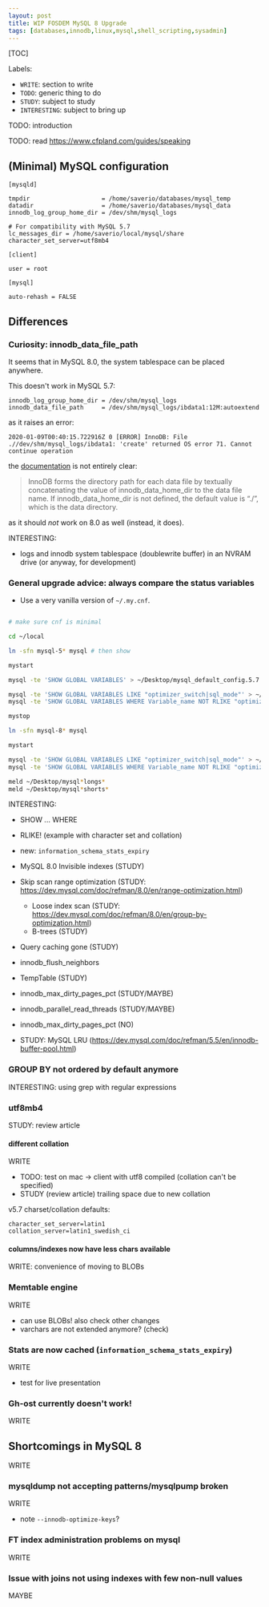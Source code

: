 ```yaml
---
layout: post
title: WIP FOSDEM MySQL 8 Upgrade
tags: [databases,innodb,linux,mysql,shell_scripting,sysadmin]
---
```


[TOC]

Labels:

- `WRITE`:             section to write
- `TODO`:               generic thing to do
- `STUDY`:             subject to study
- `INTERESTING`: subject to bring up

TODO: introduction

TODO: read https://www.cfpland.com/guides/speaking

## (Minimal) MySQL configuration

```
[mysqld]

tmpdir                    = /home/saverio/databases/mysql_temp
datadir                   = /home/saverio/databases/mysql_data
innodb_log_group_home_dir = /dev/shm/mysql_logs

# For compatibility with MySQL 5.7
lc_messages_dir = /home/saverio/local/mysql/share
character_set_server=utf8mb4

[client]

user = root

[mysql]

auto-rehash = FALSE
```

## Differences

### Curiosity: innodb_data_file_path

It seems that in MySQL 8.0, the system tablespace can be placed anywhere.

This doesn't work in MySQL 5.7:

```
innodb_log_group_home_dir = /dev/shm/mysql_logs
innodb_data_file_path     = /dev/shm/mysql_logs/ibdata1:12M:autoextend
```

as it raises an error:

```
2020-01-09T00:40:15.722916Z 0 [ERROR] InnoDB: File .//dev/shm/mysql_logs/ibdata1: 'create' returned OS error 71. Cannot continue operation
```

the [documentation](https://dev.mysql.com/doc/refman/8.0/en/innodb-init-startup-configuration.html) is not entirely clear:

> InnoDB forms the directory path for each data file by textually concatenating the value of innodb_data_home_dir to the data file name. If innodb_data_home_dir is not defined, the default value is “./”, which is the data directory.

as it should _not_ work on 8.0 as well (instead, it does).

INTERESTING:

- logs and innodb system tablespace (doublewrite buffer) in an NVRAM drive (or anyway, for development)

### General upgrade advice: always compare the status variables

- Use a very vanilla version of `~/.my.cnf`.

```sh

# make sure cnf is minimal

cd ~/local

ln -sfn mysql-5* mysql # then show

mystart

mysql -te 'SHOW GLOBAL VARIABLES' > ~/Desktop/mysql_default_config.5.7.txt # show the unfiltered output

mysql -te 'SHOW GLOBAL VARIABLES LIKE "optimizer_switch|sql_mode"' > ~/Desktop/mysql_config.longs.5.7.txt
mysql -te 'SHOW GLOBAL VARIABLES WHERE Variable_name NOT RLIKE "optimizer_switch|sql_mode"' > ~/Desktop/mysql_config.shorts.5.7.txt

mystop

ln -sfn mysql-8* mysql

mystart

mysql -te 'SHOW GLOBAL VARIABLES LIKE "optimizer_switch|sql_mode"' > ~/Desktop/mysql_config.longs.8.0.txt
mysql -te 'SHOW GLOBAL VARIABLES WHERE Variable_name NOT RLIKE "optimizer_switch|sql_mode"' > ~/Desktop/mysql_config.shorts.8.0.txt

meld ~/Desktop/mysql*longs*
meld ~/Desktop/mysql*shorts*
```

INTERESTING:

- SHOW ... WHERE
- RLIKE! (example with character set and collation)
- new: `information_schema_stats_expiry`
- MySQL 8.0 Invisible indexes (STUDY)
- Skip scan range optimization (STUDY: https://dev.mysql.com/doc/refman/8.0/en/range-optimization.html)
  - Loose index scan (STUDY: https://dev.mysql.com/doc/refman/8.0/en/group-by-optimization.html)
  - B-trees (STUDY)
- Query caching gone (STUDY)
- innodb_flush_neighbors
- TempTable (STUDY)
- innodb_max_dirty_pages_pct (STUDY/MAYBE)
- innodb_parallel_read_threads (STUDY/MAYBE)
- innodb_max_dirty_pages_pct (NO)

- STUDY: MySQL LRU (https://dev.mysql.com/doc/refman/5.5/en/innodb-buffer-pool.html)

### GROUP BY not ordered by default anymore

INTERESTING: using grep with regular expressions

### utf8mb4

STUDY: review article

#### different collation

WRITE
 - TODO: test on mac -> client with utf8 compiled (collation can't be specified)
 - STUDY (review article) trailing space due to new collation

v5.7 charset/collation defaults:
```
character_set_server=latin1
collation_server=latin1_swedish_ci
```

#### columns/indexes now have less chars available

WRITE: convenience of moving to BLOBs

### Memtable engine

WRITE
  - can use BLOBs! also check other changes
  - varchars are not extended anymore? (check)

### Stats are now cached (`information_schema_stats_expiry`)

WRITE
  - test for live presentation

### Gh-ost currently doesn't work!

WRITE

## Shortcomings in MySQL 8

WRITE

### mysqldump not accepting patterns/mysqlpump broken

WRITE
 - note `--innodb-optimize-keys`?

### FT index administration problems on mysql

WRITE

### Issue with joins not using indexes with few non-null values

MAYBE
